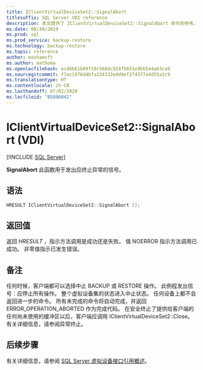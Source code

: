 ```yaml
---
title: IClientVirtualDeviceSet2::SignalAbort
titlesuffix: SQL Server VDI reference
description: 本文提供了 IClientVirtualDeviceSet2::SignalAbort 命令的参考。
ms.date: 08/30/2019
ms.prod: sql
ms.prod_service: backup-restore
ms.technology: backup-restore
ms.topic: reference
author: mashamsft
ms.author: mathoma
ms.openlocfilehash: ec46b61b89f19c568dc924f5651e9bb544a63ca9
ms.sourcegitcommit: f7ac1976d4bfa224332edd9ef2f4377a4d55a2c9
ms.translationtype: HT
ms.contentlocale: zh-CN
ms.lasthandoff: 07/02/2020
ms.locfileid: "85896842"
---
```

# <a name="iclientvirtualdeviceset2signalabort-vdi"></a>IClientVirtualDeviceSet2::SignalAbort (VDI)

[!INCLUDE [SQL Server](../../../includes/applies-to-version/sqlserver.md)]

**SignalAbort** 此函数用于发出应终止异常的信号。

## <a name="syntax"></a>语法

```c
HRESULT IClientVirtualDeviceSet2::SignalAbort ();
```

## <a name="return-value"></a>返回值

返回 *HRESULT* ，指示方法调用是成功还是失败。 值 NOERROR 指示方法调用已成功。 非零值指示已发生错误。

## <a name="remarks"></a>备注

任何时候，客户端都可以选择中止 BACKUP 或 RESTORE 操作。 此例程发出信号：应停止所有操作。 整个虚拟设备集的状态进入中止状态。 任何设备上都不会返回进一步的命令。 所有未完成的命令将自动完成，并返回 ERROR_OPERATION_ABORTED 作为完成代码。 在安全终止了提供给客户端的任何尚未使用的缓冲区以后，客户端应调用 IClientVirtualDeviceSet2::Close。 有关详细信息，请参阅异常终止。

## <a name="next-steps"></a>后续步骤

有关详细信息，请参阅 [SQL Server 虚拟设备接口引用概述](reference-virtual-device-interface.md)。